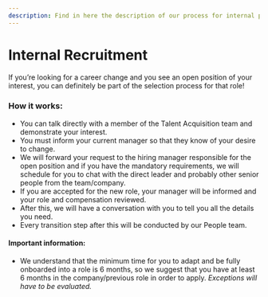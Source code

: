 ```yaml
---
description: Find in here the description of our process for internal position transfers!
---
```


# Internal Recruitment

If you’re looking for a career change and you see an open position of your interest, you can definitely be part of the selection process for that role! &#x20;

### &#x20;How it works: &#x20;

* You can talk directly with a member of the Talent Acquisition team and demonstrate your interest. &#x20;
* You must inform your current manager so that they know of your desire to change.&#x20;
* We will forward your request to the hiring manager responsible for the open position and if you have the mandatory requirements, we will schedule for you to chat with the direct leader and probably other senior people from the team/company. &#x20;
* If you are accepted for the new role, your manager will be informed and your role and compensation reviewed.
* After this, we will have a conversation with you to tell you all the details you need. &#x20;
* Every transition step after this will be conducted by our People team. &#x20;

#### Important information:&#x20;

* We understand that the minimum time for you to adapt and be fully onboarded into a role is 6 months, so we suggest that you have at least 6 months in the company/previous role in order to apply. _Exceptions will have to be evaluated._
